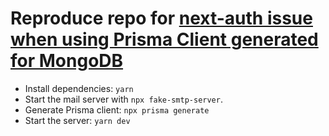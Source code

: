 # Reproduce repo for [next-auth issue when using Prisma Client generated for MongoDB](https://github.com/nextauthjs/next-auth/issues/4030)

- Install dependencies: `yarn`
- Start the mail server with `npx fake-smtp-server`.
- Generate Prisma client: `npx prisma generate`
- Start the server: `yarn dev`
